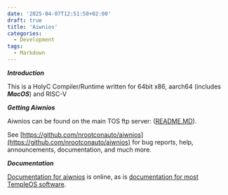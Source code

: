```yaml
---
date: '2025-04-07T12:51:50+02:00'
draft: true
title: 'Aiwnios'
categories:
  - Development
tags:
  - Markdown
---
```


***Introduction***

This is a HolyC Compiler/Runtime written for 64bit x86, aarch64 (includes ***MacOS***) and RISC-V

***Getting Aiwnios***

Aiwnios can be found on the main TOS ftp server: ([README.MD](/note/2025/04/07/aiwnios/)).

See [https://github.com/nrootconauto/aiwnios](https://github.com/nrootconauto/aiwnios) for bug reports,
help, announcements, documentation, and much more.


***Documentation***

[Documentation for aiwnios](/note/2025/04/07/aiwnios-manual/) is online, as is [documentation for most TempleOS software](/software/).
